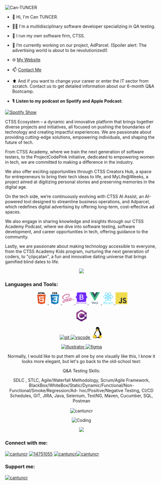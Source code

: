 ![Can-TUNCER](https://media.licdn.com/dms/image/v2/D4E16AQFNpnKAFCn8yQ/profile-displaybackgroundimage-shrink_200_800/profile-displaybackgroundimage-shrink_200_800/0/1724079016410?e=2147483647&v=beta&t=MUFD8tbq6B2IUoUDy1n8hH-xgrh1O-L8lm3c6_jNRgU)

- 👋 Hi, I'm Can TUNCER.
- 👨‍💻 I'm a multidisciplinary software developer specializing in QA testing.
- 🌱 I run my own software firm, CTSS.
- 👀 I’m currently working on our project, AdParcel. (Spoiler alert: The advertising world is about to be revolutionized!)
- 🌐 [My Website](https://cantuncr.github.io/)
- 📫 [Contact Me](mailto:cantuncr@gmail.com)
- ⬆️ And if you want to change your career or enter the IT sector from scratch. Contact us to get detailed information about our 6-month Q&A Bootcamp.

- 🎙️ **Listen to my podcast on Spotify and Apple Podcast:**  
 
[![Spotify Show](https://is1-ssl.mzstatic.com/image/thumb/Podcasts211/v4/ae/f7/c2/aef7c2b1-fe0d-1fdb-dd4c-4f93ebe0de3a/mza_12800166198921440383.jpg/120x120bb.webp)](https://open.spotify.com/show/0jLBnYYl9r2v9BQrmjVDeU)



  
CTSS Ecosystem – a dynamic and innovative platform that brings together diverse projects and initiatives, all focused on pushing the boundaries of technology and creating impactful experiences. We are passionate about providing cutting-edge solutions, empowering individuals, and shaping the future of tech.

From CTSS Academy, where we train the next generation of software testers, to the ProjectCodePink initiative, dedicated to empowering women in tech, we are committed to making a difference in the industry.

We also offer exciting opportunities through CTSS Creators Hub, a space for entrepreneurs to bring their tech ideas to life, and MyLife@Weeks, a project aimed at digitizing personal stories and preserving memories in the digital age.

On the tech side, we’re continuously evolving with CTSS AI Assist, an AI-powered tool designed to streamline business operations, and Adparcel, which redefines digital advertising by offering long-term, cost-effective ad spaces.

We also engage in sharing knowledge and insights through our CTSS Academy Podcast, where we dive into software testing, software development, and career opportunities in tech, offering guidance to the community.

Lastly, we are passionate about making technology accessible to everyone, from the CTSS Academy Kids program, nurturing the next generation of coders, to "çöpçatan", a fun and innovative dating universe that brings gamified blind dates to life.


<div align="center">




![](https://i.imgur.com/waxVImv.png)


<h3 align="left">Languages and Tools:</h3>
<p align="left"> 

<a href="https://www.w3.org/html/" target="_blank" rel="noreferrer"> <img src="https://raw.githubusercontent.com/devicons/devicon/master/icons/html5/html5-original-wordmark.svg" alt="html5" width="40" height="40"/> </a><a href="https://www.w3schools.com/css/" target="_blank" rel="noreferrer"> <img src="https://raw.githubusercontent.com/devicons/devicon/master/icons/css3/css3-original-wordmark.svg" alt="css3" width="40" height="40"/> </a><a href="https://sass-lang.com" target="_blank" rel="noreferrer"> <img src="https://raw.githubusercontent.com/devicons/devicon/master/icons/sass/sass-original.svg" alt="sass" width="40" height="40"/> </a><a href="https://getbootstrap.com" target="_blank" rel="noreferrer"> <img src="https://raw.githubusercontent.com/devicons/devicon/master/icons/bootstrap/bootstrap-plain-wordmark.svg" alt="bootstrap" width="40" height="40"/> </a> <a href="https://vuejs.org/" target="_blank" rel="noreferrer"> <img src="https://raw.githubusercontent.com/devicons/devicon/master/icons/vuejs/vuejs-original-wordmark.svg" alt="vuejs" width="40" height="40"/> </a><a href="https://reactjs.org/" target="_blank" rel="noreferrer"> <img src="https://raw.githubusercontent.com/devicons/devicon/master/icons/react/react-original-wordmark.svg" alt="react" width="40" height="40"/> </a><a href="https://developer.mozilla.org/en-US/docs/Web/JavaScript" target="_blank" rel="noreferrer"> <img src="https://raw.githubusercontent.com/devicons/devicon/master/icons/javascript/javascript-original.svg" alt="javascript" width="40" height="40"/> </a>

<a href="https://www.w3schools.com/cs/" target="_blank" rel="noreferrer"> <img src="https://raw.githubusercontent.com/devicons/devicon/master/icons/csharp/csharp-original.svg" alt="csharp" width="40" height="40"/> </a>

<a href="https://git-scm.com/" target="_blank" rel="noreferrer"> <img src="https://www.vectorlogo.zone/logos/git-scm/git-scm-icon.svg" alt="git" width="40" height="40"/> </a><a href="https://www.figma.com/" target="_blank" rel="noreferrer"> <img src="https://upload.vectorlogo.zone/logos/visualstudio_code/images/a4381320-f83c-4a29-9db3-b241c1d096b1.svg" alt="vscode" width="40" height="40"/> </a><a href="https://www.linux.org/" target="_blank" rel="noreferrer"> <img src="https://raw.githubusercontent.com/devicons/devicon/master/icons/linux/linux-original.svg" alt="linux" width="40" height="40"/> </a>

<a href="https://www.adobe.com/in/products/illustrator.html" target="_blank" rel="noreferrer"> <img src="https://www.vectorlogo.zone/logos/adobe_illustrator/adobe_illustrator-icon.svg" alt="illustrator" width="40" height="40"/> </a>      <a href="https://www.figma.com/" target="_blank" rel="noreferrer"> <img src="https://www.vectorlogo.zone/logos/figma/figma-icon.svg" alt="figma" width="40" height="40"/> </a>    </p>

Normally, I would like to put them all one by one visually like this, I know it looks more elegant, but let's go back to the old-school text: 



Q&A Testing Skills:

SDLC , STLC, Agile/Waterfall Methodology, Scrum/Agile Framework, BlackBox/WhiteBox/Static/Dynamic/Functional/Non-Functional/Smoke/Regression/Ad-
hoc/Positive/Negative Testing, CI/CD Schedules, GIT, JIRA, Java, Selenium, TestNG, Maven, Cucumber, SQL, Postman

<p><img align="center" src="https://github-readme-stats.vercel.app/api/top-langs?username=cantuncr&show_icons=true&locale=en&layout=compact" alt="cantuncr" /></p>
  
![Coding](https://media.tenor.com/GfSX-u7VGM4AAAAC/coding.gif)

![](https://i.imgur.com/waxVImv.png)

<h3 align="left">Connect with me:</h3>
<p align="left">
<a href="https://linkedin.com/in/cantuncr" target="blank"><img align="center" src="https://raw.githubusercontent.com/rahuldkjain/github-profile-readme-generator/master/src/images/icons/Social/linked-in-alt.svg" alt="cantuncr" height="30" width="40" /></a>
<a href="https://stackoverflow.com/users/14751055" target="blank"><img align="center" src="https://raw.githubusercontent.com/rahuldkjain/github-profile-readme-generator/master/src/images/icons/Social/stack-overflow.svg" alt="14751055" height="30" width="40" /></a>
<a href="https://medium.com/@cantuncr" target="blank"><img align="center" src="https://encrypted-tbn0.gstatic.com/images?q=tbn:ANd9GcRitJ1GXoSyxqET9gR_mkQNZ4U5h9TRfid3ZA&usqp=CAU" alt="cantuncr" height="30" width="30" /></a><a href="https://www.hackerrank.com/cantuncr" target="blank"><img align="center" src="https://raw.githubusercontent.com/rahuldkjain/github-profile-readme-generator/master/src/images/icons/Social/hackerrank.svg" alt="cantuncr" height="30" width="40" /></a>
</p>
<h3 align="left">Support me:</h3>
<p align="left">
<a href="https://www.buymeacoffee.com/cantuncr" target="blank"><img align="center" src="https://www.buymeacoffee.com/assets/img/guidelines/download-assets-sm-1.svg" alt="cantuncr" height="200" width="400" /></a>


</p>

  
</div>
